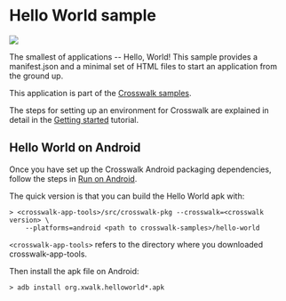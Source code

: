 # Hello World sample

<img class='sample-thumb' src='/assets/sampapp-icon-helloworld.png'>

The smallest of applications -- Hello, World! This sample provides a manifest.json
and a minimal set of HTML files to start an application from the ground up.

This application is part of the
[Crosswalk samples](https://github.com/crosswalk-project/crosswalk-samples).

The steps for setting up an environment for Crosswalk are explained
in detail in the [Getting started](/documentation/getting_started.html)
tutorial.

## Hello World on Android

Once you have set up the Crosswalk Android packaging dependencies,
follow the steps in [Run on Android](/documentation/android/run_on_android.html).

The quick version is that you can build the Hello World apk with:

```cmdline
> <crosswalk-app-tools>/src/crosswalk-pkg --crosswalk=<crosswalk version> \
    --platforms=android <path to crosswalk-samples>/hello-world
```

`<crosswalk-app-tools>` refers to the directory where you downloaded crosswalk-app-tools.

Then install the apk file on Android:

```cmdline
> adb install org.xwalk.helloworld*.apk
```

